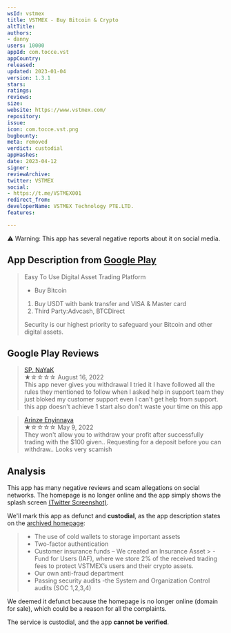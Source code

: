 ```yaml
---
wsId: vstmex
title: VSTMEX - Buy Bitcoin & Crypto
altTitle: 
authors:
- danny
users: 10000
appId: com.tocce.vst
appCountry: 
released: 
updated: 2023-01-04
version: 1.3.1
stars: 
ratings: 
reviews: 
size: 
website: https://www.vstmex.com/
repository: 
issue: 
icon: com.tocce.vst.png
bugbounty: 
meta: removed
verdict: custodial
appHashes: 
date: 2023-04-12
signer: 
reviewArchive: 
twitter: VSTMEX
social:
- https://t.me/VSTMEX001
redirect_from: 
developerName: VSTMEX Technology PTE.LTD.
features: 

---
```


⚠️ Warning: This app has several negative reports about it on social media.

## App Description from [Google Play](https://play.google.com/store/apps/details?id=com.tocce.vst&gl=ph) 

> Easy To Use Digital Asset Trading Platform
> - Buy Bitcoin
> 1. Buy USDT with bank transfer and VISA & Master card
> 2. Third Party:Advcash, BTCDirect
>
> Security is our highest priority to safeguard your Bitcoin and other digital assets.

## Google Play Reviews 

> [SP. NaYaK](https://play.google.com/store/apps/details?id=com.tocce.vst&gl=ph)<br>
  ★☆☆☆☆ August 16, 2022 <br>
       This app never gives you withdrawal I tried it I have followed all the rules they mentioned to follow when I asked help in support team they just bloked my customer support even I can't get help from support. this app doesn't achieve 1 start also don't waste your time on this app
       
> [Arinze Enyinnaya](https://play.google.com/store/apps/details?id=com.tocce.vst&gl=ph)<br>
  ★☆☆☆☆ May 9, 2022 <br>
       They won't allow you to withdraw your profit after successfully trading with the $100 given.. Requesting for a deposit before you can withdraw.. Looks very scamish
       
## Analysis 

This app has many negative reviews and scam allegations on social networks. The homepage is no longer online and the app simply shows the splash screen [(Twitter Screenshot)](https://twitter.com/BitcoinWalletz/status/1646005334757249024). 

We'll mark this app as defunct and **custodial**, as the app description states on the [archived homepage](https://web.archive.org/web/20220518081049/https://vstmex.com/):
 
> - The use of cold wallets to storage important assets
> - Two-factor authentication
> - Customer insurance funds – We created an Insurance Asset > - Fund for Users (IAF), where we store 2% of the received trading fees to protect VSTMEX’s users and their crypto assets.
> - Our own anti-fraud department
> - Passing security audits -the System and Organization Control audits (SOC 1,2,3,4)

We deemed it defunct because the homepage is no longer online (domain for sale), which could be a reason for all the complaints. 

The service is custodial, and the app **cannot be verified**.

